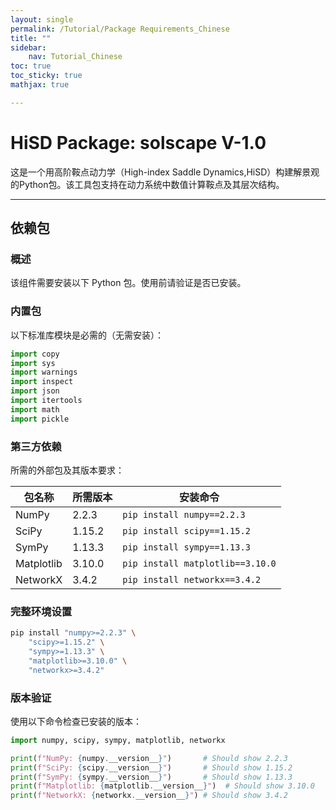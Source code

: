 ```yaml
---
layout: single
permalink: /Tutorial/Package Requirements_Chinese
title: ""
sidebar:
    nav: Tutorial_Chinese
toc: true
toc_sticky: true
mathjax: true

---
```

# HiSD Package: solscape V-1.0
<!--
*        Version:  1.0.0
*        Created:  2024-12-25
*        Last Modified:  2025-03-13
*
*         Author:  Yuyang LIU <liuyuyang@stu.pku.edu.cn>
*      Copyright:  Copyright (c) 2024-2025, Lei ZHANG, Yuyang LIU. All rights reserved.
-->
      
这是一个用高阶鞍点动力学（High-index Saddle Dynamics,HiSD）构建解景观的Python包。该工具包支持在动力系统中数值计算鞍点及其层次结构。

---    

## 依赖包
### 概述
该组件需要安装以下 Python 包。使用前请验证是否已安装。

### 内置包
以下标准库模块是必需的（无需安装）：
```python
import copy
import sys
import warnings
import inspect
import json
import itertools
import math
import pickle
```

### 第三方依赖
所需的外部包及其版本要求：

| 包名称       | 所需版本 | 安装命令           |
|---------------|------------------|---------------------------------|
| NumPy         | 2.2.3  | `pip install numpy==2.2.3`     |
| SciPy         | 1.15.2 | `pip install scipy==1.15.2`     |
| SymPy         | 1.13.3 | `pip install sympy==1.13.3`       |
| Matplotlib    | 3.10.0 | `pip install matplotlib==3.10.0` |
| NetworkX      | 3.4.2  | `pip install networkx==3.4.2`     |

### 完整环境设置
```bash
pip install "numpy>=2.2.3" \
    "scipy>=1.15.2" \
    "sympy>=1.13.3" \
    "matplotlib>=3.10.0" \
    "networkx>=3.4.2"
```

### 版本验证
使用以下命令检查已安装的版本：
```python
import numpy, scipy, sympy, matplotlib, networkx

print(f"NumPy: {numpy.__version__}")       # Should show 2.2.3
print(f"SciPy: {scipy.__version__}")       # Should show 1.15.2
print(f"SymPy: {sympy.__version__}")       # Should show 1.13.3
print(f"Matplotlib: {matplotlib.__version__}")  # Should show 3.10.0
print(f"NetworkX: {networkx.__version__}") # Should show 3.4.2
```
